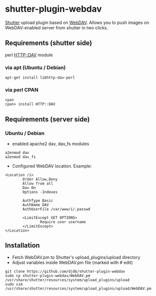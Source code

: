 # shutter-plugin-webdav

[Shutter](http://shutter-project.org/) upload plugin based on [WebDAV](http://en.wikipedia.org/wiki/WebDAV). Allows you to push images on WebDAV-enabled server from shutter in two clicks.

## Requirements (shutter side)

perl [HTTP::DAV](http://search.cpan.org/~pcollins/HTTP-DAV-0.31/DAV.pm) module

### via apt (Ubuntu / Debian)

~~~
apt-get install libhttp-dav-perl
~~~

### via perl CPAN

~~~
cpan
cpan> install HTTP::DAV
~~~

## Requirements (server side)

### Ubuntu / Debian

* enabled apache2 dav, dav_fs modules

~~~
a2enmod dav
a2enmod dav_fs
~~~

* Configured WebDAV location. Example:

~~~
<Location /i>
        Order Allow,Deny
        Allow from all
        Dav On
        Options -Indexes

        AuthType Basic
        AuthName DAV
        AuthUserFile /var/www/i/.passwd

        <LimitExcept GET OPTIONS>
                Require user username
        </LimitExcept>
</Location>
~~~

## Installation

* Fetch WebDAV.pm to Shutter's upload_plugins/upload directory
* Adjust variables inside WebDAV.pm file (marked with # edit)

~~~
git clone https://github.com/djdb/shutter-plugin-webdav
sudo cp shutter-plugin-webdav/WebDAV.pm /usr/share/shutter/resources/system/upload_plugins/upload
sudo vim /usr/share/shutter/resources/system/upload_plugins/upload/WebDAV.pm
~~~
